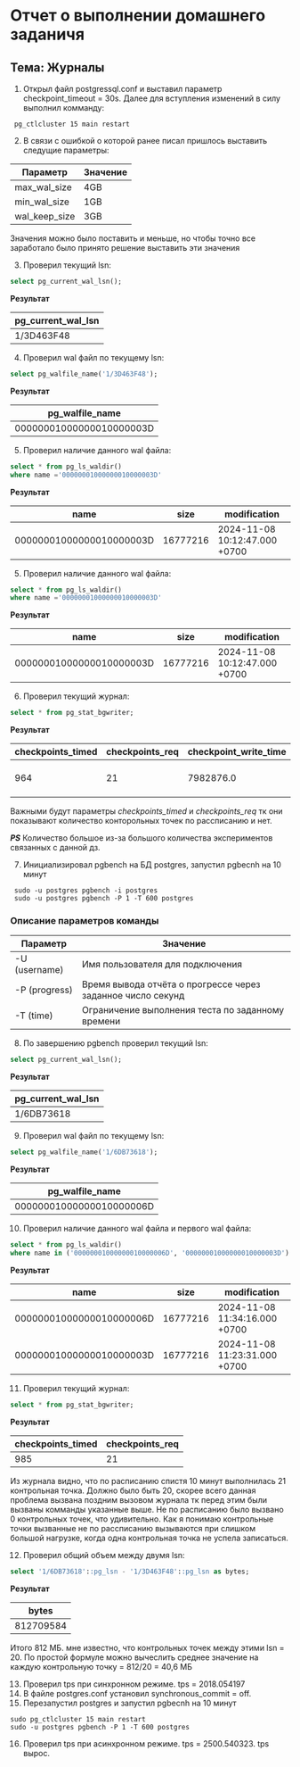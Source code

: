 # Отчет о выполнении домашнего заданичя
## Тема: Журналы
1. Открыл файл postgressql.conf и выставил параметр checkpoint_timeout = 30s. Далее для вступления изменений в силу выполнил комманду:
```CMD
 pg_ctlcluster 15 main restart
```
2. В связи с ошибкой о которой ранее писал пришлось выставить следущие параметры:

 | Параметр       | Значение |
 |----------------|----------|
 | max_wal_size   | 4GB      |
 | min_wal_size   | 1GB      |
 | wal_keep_size  | 3GB      |
Значения можно было поставить и меньше, но чтобы точно все заработало было принято решение выставить эти значения

3. Проверил текущий lsn: 
```SQL
select pg_current_wal_lsn();
```
**Результат**

| pg_current_wal_lsn |
|--------------------|
| 1/3D463F48         |

4. Проверил wal файл по текущему lsn:
```SQL
select pg_walfile_name('1/3D463F48'); 
```
**Результат**

| pg_walfile_name          |
|--------------------------|
| 00000001000000010000003D |

5. Проверил наличие данного wal файла:
```SQL
select * from pg_ls_waldir()
where name ='00000001000000010000003D'
```
**Результат**

| name                     | size     | modification                  |
|--------------------------|----------|-------------------------------|
| 00000001000000010000003D | 16777216 | 2024-11-08 10:12:47.000 +0700 |

5. Проверил наличие данного wal файла:
```SQL
select * from pg_ls_waldir()
where name ='00000001000000010000003D'
```
**Результат**

| name                     | size     | modification                  |
|--------------------------|----------|-------------------------------|
| 00000001000000010000003D | 16777216 | 2024-11-08 10:12:47.000 +0700 |

6. Проверил текущий журнал:
```SQL
select * from pg_stat_bgwriter;
```
**Результат**

| checkpoints_timed | checkpoints_req | checkpoint_write_time | checkpoint_sync_time | buffers_checkpoint | buffers_clean | maxwritten_clean | buffers_backend | buffers_backend_fsync | buffers_alloc | stats_reset                    |
|-------------------|-----------------|-----------------------|----------------------|--------------------|---------------|------------------|-----------------|-----------------------|---------------|--------------------------------|
| 964               | 21              | 7982876.0             | 706.0                | 383013             | 0             | 0                | 54145           | 0                     | 77153         | 2024-11-06 07:35:38.943 +0700  |

Важными будут параметры *checkpoints_timed* и *checkpoints_req* тк они показывают количество конторольных точек по рассписанию и нет.

***PS*** Количество большое из-за большого количества экспериментов связанных с данной дз.

7. Инициализировал pgbench на БД postgres, запустил pgbecnh на 10 минут
```CMD
 sudo -u postgres pgbench -i postgres
 sudo -u postgres pgbench -P 1 -T 600 postgres
```
### Описание параметров команды

| Параметр       | Значение                                                    |
|----------------|-------------------------------------------------------------|
| -U  (username) | Имя пользователя для подключения                            |
| -P  (progress) | Время вывода отчёта о прогрессе через заданное число секунд |
| -T  (time)     | Ограничение выполнения теста по заданному времени           |

8. По завершению pgbench проверил текущий lsn:
```SQL
select pg_current_wal_lsn();
```
**Результат**

| pg_current_wal_lsn |
|--------------------|
| 1/6DB73618         |

9. Проверил wal файл по текущему lsn:
```SQL
select pg_walfile_name('1/6DB73618'); 
```
**Результат**

| pg_walfile_name          |
|--------------------------|
| 00000001000000010000006D |

10. Проверил наличие данного wal файла и первого wal файла:
```SQL
select * from pg_ls_waldir()
where name in ('00000001000000010000006D', '00000001000000010000003D')
```
**Результат**

| name                     | size     | modification                  |
|--------------------------|----------|-------------------------------|
| 00000001000000010000006D | 16777216 | 2024-11-08 11:34:16.000 +0700 |
| 00000001000000010000003D | 16777216 | 2024-11-08 11:23:31.000 +0700 |

11. Проверил текущий журнал:
```SQL
select * from pg_stat_bgwriter;
```
**Результат**

| checkpoints_timed | checkpoints_req |
|-------------------|-----------------|
| 985               | 21              | 

Из журнала видно, что по расписанию спистя 10 минут выполнилась 21 контрольная точка.
Должно было быть 20, скорее всего данная проблема вызвана поздним вызовом журнала 
тк перед этим были вызваны комманды указанные выше. 
Не по расписанию было вызвано 0 контрольных точек, что удивительно. 
Как я понимаю контрольные точки вызванные не по рассписанию вызываются при слишком большой нагрузке, когда одна контрольная точка не успела записаться.

12. Проверил общий объем между двумя lsn:
```SQL
select '1/6DB73618'::pg_lsn - '1/3D463F48'::pg_lsn as bytes;
```
**Результат**

| bytes     |
|-----------|
| 812709584 |
Итого 812 МБ. мне известно, что контрольных точек между этими lsn = 20.
По простой формуле можно вычеслить среднее значение на каждую контрольную точку = 812/20 = 40,6 МБ

13. Проверил tps при синхронном режиме. tps = 2018.054197
14. В файле postgres.conf установил synchronous_commit = off.
15. Перезапустил postgres и запустил pgbecnh на 10 минут
```CMD
sudo pg_ctlcluster 15 main restart
sudo -u postgres pgbench -P 1 -T 600 postgres
```
16. Проверил tps при асинхронном режиме. tps = 2500.540323. tps вырос. 